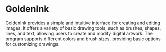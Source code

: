 # GoldenInk

GoldenInk provides a simple and intuitive interface for creating and editing images. It offers a variety of basic drawing tools, such as brushes, shapes, lines, and text, allowing users to create and modify digital artwork. The program supports different colors and brush sizes, providing basic options for customizing drawings.
